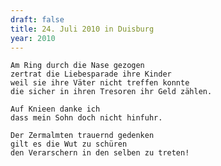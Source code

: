 ```yaml
---
draft: false
title: 24. Juli 2010 in Duisburg
year: 2010
---
```

	Am Ring durch die Nase gezogen  
	zertrat die Liebesparade ihre Kinder  
	weil sie ihre Väter nicht treffen konnte  
	die sicher in ihren Tresoren ihr Geld zählen.  
  
	Auf Knieen danke ich  
	dass mein Sohn doch nicht hinfuhr.  
  
	Der Zermalmten trauernd gedenken  
	gilt es die Wut zu schüren  
	den Verarschern in den selben zu treten!
